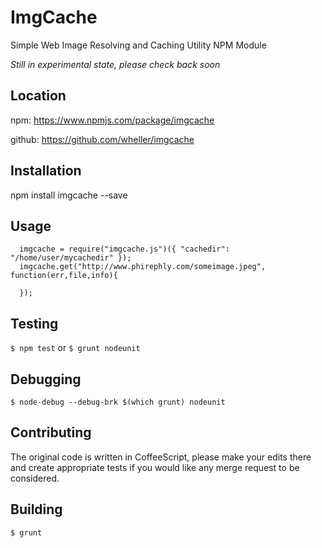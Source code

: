 ImgCache
========

Simple Web Image Resolving and Caching Utility NPM Module

*Still in experimental state, please check back soon*


## Location

  npm: https://www.npmjs.com/package/imgcache

  github: https://github.com/wheller/imgcache


## Installation

  npm install imgcache --save


## Usage
  
```
  imgcache = require("imgcache.js")({ "cachedir": "/home/user/mycachedir" });
  imgcache.get("http://www.phirephly.com/someimage.jpeg", function(err,file,info){

  });
```


## Testing

  `$ npm test` or `$ grunt nodeunit`


## Debugging

  `$ node-debug --debug-brk $(which grunt) nodeunit`


## Contributing

  The original code is written in CoffeeScript, please make your edits there and create appropriate tests if you would like any merge request to be considered.


## Building

  `$ grunt`



